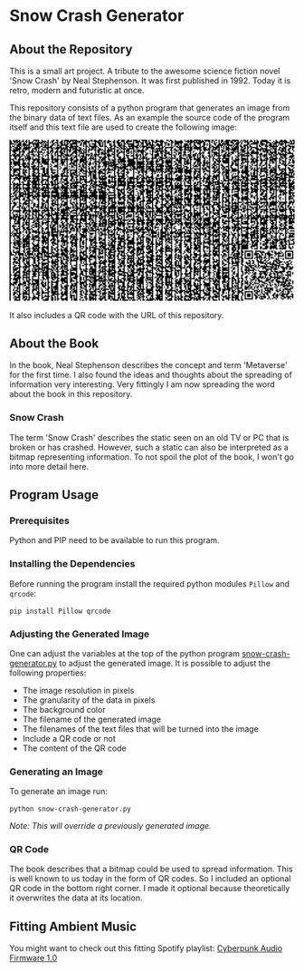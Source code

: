 # Snow Crash Generator
## About the Repository
This is a small art project.
A tribute to the awesome science fiction novel 'Snow Crash' by Neal Stephenson.
It was first published in 1992. Today it is  retro, modern and futuristic at once.

This repository consists of a python program that generates an image from the binary data of text files.
As an example the source code of the program itself and this text file are used to create the following image:

![image](snow_crash.png)

It also includes a QR code with the URL of this repository.

## About the Book
In the book, Neal Stephenson describes the concept and term 'Metaverse' for the first time.
I also found the ideas and thoughts about the spreading of information very interesting.
Very fittingly I am now spreading the word about the book in this repository.

### Snow Crash
The term 'Snow Crash' describes the static seen on an old TV or PC that is broken or has crashed.
However, such a static can also be interpreted as a bitmap representing information.
To not spoil the plot of the book, I won't go into more detail here.

## Program Usage
### Prerequisites
Python and PIP need to be available to run this program.

### Installing the Dependencies
Before running the program install the required python modules `Pillow` and `qrcode`:
```commandline
pip install Pillow qrcode
```

### Adjusting the Generated Image
One can adjust the variables at the top of the python program [snow-crash-generator.py](snow-crash-generator.py) to adjust the generated image.
It is possible to adjust the following properties:
- The image resolution in pixels
- The granularity of the data in pixels
- The background color
- The filename of the generated image
- The filenames of the text files that will be turned into the image
- Include a QR code or not
- The content of the QR code

### Generating an Image
To generate an image run:
```commandline
python snow-crash-generator.py
```
_Note: This will override a previously generated image._

### QR Code
The book describes that a bitmap could be used to spread information.
This is well known to us today in the form of QR codes.
So I included an optional QR code in the bottom right corner.
I made it optional because theoretically it overwrites the data at its location.

## Fitting Ambient Music
You might want to check out this fitting Spotify playlist: [Cyberpunk Audio Firmware 1.0](https://open.spotify.com/playlist/7H4qgurXOI3ISYtDZ61IsK)
